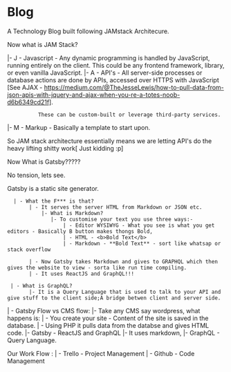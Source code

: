 # Blog

A Technology Blog built following JAMstack Architecure.

Now what is JAM Stack?

 |- J - Javascript -  Any dynamic programming is handled by JavaScript, running entirely on the client. 
        This could be any frontend framework, library, or even vanilla JavaScript.
 |- A - API's - All server-side processes or database actions are done by APIs, accessed over HTTPS with JavaScript [See AJAX -                         https://medium.com/@TheJesseLewis/how-to-pull-data-from-json-apis-with-jquery-and-ajax-when-you-re-a-totes-noob-d6b6349cd21f].
              
              These can be custom-built or leverage third-party services.
 |- M - Markup - Basically a template to start upon.

So JAM stack architecture essentially means we are letting API's do the heavy lifting shitty work[ Just kidding :p]

Now What is Gatsby?????

 No tension, lets see. 

   Gatsby is a static site generator.

      | - What the F*** is that?
           | - It serves the server HTML from Markdown or JSON etc.
               |- What is Markdown?
                  |- To customise your text you use three ways:- 
                      | - Editor WYSIWYG - What you see is what you get editors - Basically B button makes thongs Bold, 
                      | - HTML - <b>Bold Text</b>
                      | - Markdown - **Bold Text** - sort like whatsap or stack overflow

           | - Now Gatsby takes Markdown and gives to GRAPHQL which then gives the website to view - sorta like run time compiling. 
           | - It uses ReactJS and GraphQL!!!

     | - What is GraphQL?
           |- It is a Query Language that is used to talk to your API and give stuff to the client side;A bridge betwen client and server side.
        
| - Gatsby Flow vs CMS flow:
    |- Take any CMS say wordpress, what happens is:
       | - You create your site - Content of the site is saved in the database.
       | - Using PHP it pulls data from the databse and gives HTML code. 
    |- Gatsby - ReactJS and GraphQL
    |- It uses markdown, 
    |- GraphQL - Query Language.

Our Work Flow : 
    | - Trello - Project Management
    | - Github - Code Management
